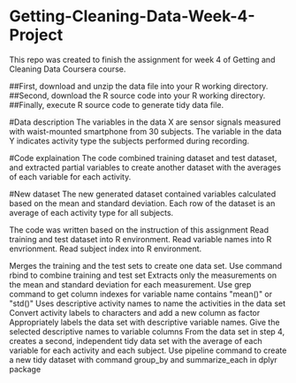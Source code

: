 # Getting-Cleaning-Data-Week-4-Project
This repo was created to finish the assignment for week 4 of Getting and Cleaning Data Coursera course.

##First, download and unzip the data file into your R working directory.
##Second, download the R source code into your R working directory.
##Finally, execute R source code to generate tidy data file.

#Data description
The variables in the data X are sensor signals measured with waist-mounted smartphone from 30 subjects. The variable in the data Y indicates activity type the subjects performed during recording.

#Code explaination
The code combined training dataset and test dataset, and extracted partial variables to create another dataset with the averages of each variable for each activity.

#New dataset
The new generated dataset contained variables calculated based on the mean and standard deviation. Each row of the dataset is an average of each activity type for all subjects.

The code was written based on the instruction of this assignment
Read training and test dataset into R environment. Read variable names into R envrionment. Read subject index into R environment.

Merges the training and the test sets to create one data set. Use command rbind to combine training and test set
Extracts only the measurements on the mean and standard deviation for each measurement. Use grep command to get column indexes for variable name contains "mean()" or "std()"
Uses descriptive activity names to name the activities in the data set Convert activity labels to characters and add a new column as factor
Appropriately labels the data set with descriptive variable names. Give the selected descriptive names to variable columns
From the data set in step 4, creates a second, independent tidy data set with the average of each variable for each activity and each subject. Use pipeline command to create a new tidy dataset with command group_by and summarize_each in dplyr package
